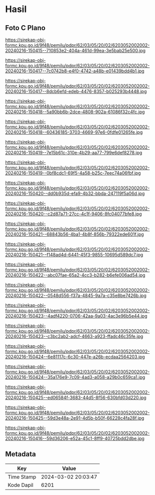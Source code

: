 # Hasil

## Foto C Plano

https://sirekap-obj-formc.kpu.go.id/9f48/pemilu/pdpr/62/03/05/20/02/6203052002002-20240216-150415--710853e2-404a-461d-99ea-3e5bab25e500.jpg

https://sirekap-obj-formc.kpu.go.id/9f48/pemilu/pdpr/62/03/05/20/02/6203052002002-20240216-150417--7c0742b8-e4f0-4742-a48b-e01439bdd4b1.jpg

https://sirekap-obj-formc.kpu.go.id/9f48/pemilu/pdpr/62/03/05/20/02/6203052002002-20240216-150417--8dcb6efd-edeb-4476-8357-b025293b4448.jpg

https://sirekap-obj-formc.kpu.go.id/9f48/pemilu/pdpr/62/03/05/20/02/6203052002002-20240216-150418--5a90bb6b-2dce-4808-902a-61086f32c4fc.jpg

https://sirekap-obj-formc.kpu.go.id/9f48/pemilu/pdpr/62/03/05/20/02/6203052002002-20240216-150418--60436185-3703-4669-97e6-0fdfe01265fe.jpg

https://sirekap-obj-formc.kpu.go.id/9f48/pemilu/pdpr/62/03/05/20/02/6203052002002-20240216-150419--7e15b61c-310e-4b29-aa77-799e6def8278.jpg

https://sirekap-obj-formc.kpu.go.id/9f48/pemilu/pdpr/62/03/05/20/02/6203052002002-20240216-150419--0bf8cdc1-69f5-4a58-b25c-7eec74a06fbf.jpg

https://sirekap-obj-formc.kpu.go.id/9f48/pemilu/pdpr/62/03/05/20/02/6203052002002-20240216-150420--dd0b935d-efa9-4b32-bbda-247119f5a06d.jpg

https://sirekap-obj-formc.kpu.go.id/9f48/pemilu/pdpr/62/03/05/20/02/6203052002002-20240216-150420--c2d87a71-27cc-4c1f-9406-8fc04077bfe8.jpg

https://sirekap-obj-formc.kpu.go.id/9f48/pemilu/pdpr/62/03/05/20/02/6203052002002-20240216-150421--68843b56-4ba1-4b8f-856b-79322ede601f.jpg

https://sirekap-obj-formc.kpu.go.id/9f48/pemilu/pdpr/62/03/05/20/02/6203052002002-20240216-150421--f148ad4d-6441-45f3-9855-10695d589dc7.jpg

https://sirekap-obj-formc.kpu.go.id/9f48/pemilu/pdpr/62/03/05/20/02/6203052002002-20240216-150422--abc07fae-65a2-4cc3-b282-b6efe006ad54.jpg

https://sirekap-obj-formc.kpu.go.id/9f48/pemilu/pdpr/62/03/05/20/02/6203052002002-20240216-150422--0548d556-f37a-4845-9a7a-c35e8be7426b.jpg

https://sirekap-obj-formc.kpu.go.id/9f48/pemilu/pdpr/62/03/05/20/02/6203052002002-20240216-150423--4adf4220-0706-42aa-9a03-4ac3e96b5e44.jpg

https://sirekap-obj-formc.kpu.go.id/9f48/pemilu/pdpr/62/03/05/20/02/6203052002002-20240216-150423--c3bc2ab2-adcf-4663-a923-ffadc46c35fe.jpg

https://sirekap-obj-formc.kpu.go.id/9f48/pemilu/pdpr/62/03/05/20/02/6203052002002-20240216-150424--6e81117c-6c30-447e-a26b-ecdaa2564203.jpg

https://sirekap-obj-formc.kpu.go.id/9f48/pemilu/pdpr/62/03/05/20/02/6203052002002-20240216-150424--35a176e9-7c09-4ad3-a058-a29b0c659ca1.jpg

https://sirekap-obj-formc.kpu.go.id/9f48/pemilu/pdpr/62/03/05/20/02/6203052002002-20240216-150425--ed06584f-3683-44d5-8f56-630bfd03d220.jpg

https://sirekap-obj-formc.kpu.go.id/9f48/pemilu/pdpr/62/03/05/20/02/6203052002002-20240216-150425--59d3e48a-2e91-4d5b-b50f-66228c4fa28f.jpg

https://sirekap-obj-formc.kpu.go.id/9f48/pemilu/pdpr/62/03/05/20/02/6203052002002-20240216-150416--59d36206-e52a-45c1-8ff9-40725bdd2dbe.jpg


## Metadata

| Key        | Value               |
| ---------- | ------------------- |
| Time Stamp | 2024-03-02 20:03:47 |
| Kode Dapil | 6201                |




